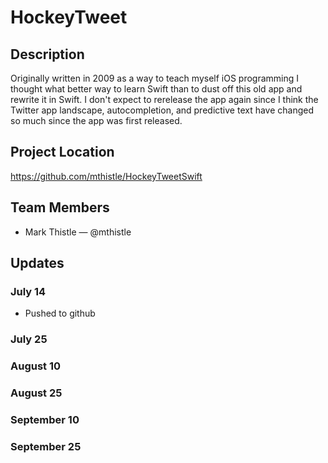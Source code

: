 # HockeyTweet

## Description

Originally written in 2009 as a way to teach myself iOS programming I thought what better way to learn Swift than to dust off this old app and rewrite it in Swift. I don't expect to rerelease the app again since I think the Twitter app landscape, autocompletion, and predictive text have changed so much since the app was first released.

## Project Location

https://github.com/mthistle/HockeyTweetSwift

## Team Members

- Mark Thistle — @mthistle

## Updates

### July 14

- Pushed to github

### July 25

### August 10

### August 25

### September 10

### September 25

